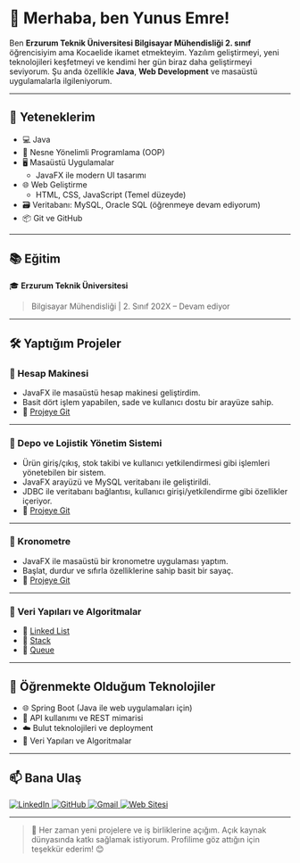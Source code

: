 <h1>👋 Merhaba, ben Yunus Emre!</h1>

<p>
Ben <strong>Erzurum Teknik Üniversitesi Bilgisayar Mühendisliği 2. sınıf</strong> öğrencisiyim ama Kocaelide ikamet etmekteyim. Yazılım geliştirmeyi, yeni teknolojileri keşfetmeyi ve kendimi her gün biraz daha geliştirmeyi seviyorum. Şu anda özellikle <strong>Java</strong>, <strong>Web Development</strong> ve masaüstü uygulamalarla ilgileniyorum.
</p>

---

## 🚀 Yeteneklerim

- 💻 Java  
- 🧠 Nesne Yönelimli Programlama (OOP)  
- 🖥️ Masaüstü Uygulamalar  
  - JavaFX ile modern UI tasarımı  
- 🌐 Web Geliştirme  
  - HTML, CSS, JavaScript (Temel düzeyde)  
- 🗃️ Veritabanı: MySQL, Oracle SQL (öğrenmeye devam ediyorum)  
- 📦 Git ve GitHub  

---

## 📚 Eğitim

🎓 <strong>Erzurum Teknik Üniversitesi</strong>  
<blockquote>
Bilgisayar Mühendisliği | 2. Sınıf  
202X – Devam ediyor
</blockquote>

---

## 🛠️ Yaptığım Projeler

### 📌 Hesap Makinesi
- JavaFX ile masaüstü hesap makinesi geliştirdim.
- Basit dört işlem yapabilen, sade ve kullanıcı dostu bir arayüze sahip.  
- 🔗 <a href="https://github.com/emreEngineering/calculator-v1" target="_blank">Projeye Git</a>

---

### 📌 Depo ve Lojistik Yönetim Sistemi
- Ürün giriş/çıkış, stok takibi ve kullanıcı yetkilendirmesi gibi işlemleri yönetebilen bir sistem.
- JavaFX arayüzü ve MySQL veritabanı ile geliştirildi.
- JDBC ile veritabanı bağlantısı, kullanıcı girişi/yetkilendirme gibi özellikler içeriyor.  
- 🔗 <a href="https://github.com/emreEngineering/management-system-v1" target="_blank">Projeye Git</a>

---

### 📌 Kronometre
- JavaFX ile masaüstü bir kronometre uygulaması yaptım.
- Başlat, durdur ve sıfırla özelliklerine sahip basit bir sayaç.  
- 🔗 <a href="https://github.com/emreEngineering/chronometre-javafx" target="_blank">Projeye Git</a>

---

### 📌 Veri Yapıları ve Algoritmalar

- 🔗 <a href="https://github.com/emreEngineering/LinkedList" target="_blank">Linked List</a>  
- 🔗 <a href="https://github.com/emreEngineering/Stack" target="_blank">Stack</a>  
- 🔗 <a href="https://github.com/emreEngineering/Queue" target="_blank">Queue</a>

---

## 🌱 Öğrenmekte Olduğum Teknolojiler

- 🌐 Spring Boot (Java ile web uygulamaları için)  
- 📡 API kullanımı ve REST mimarisi  
- ☁️ Bulut teknolojileri ve deployment  
- 📘 Veri Yapıları ve Algoritmalar  

---

## 📫 Bana Ulaş

<a href="https://www.linkedin.com/in/yunus-emre-karaman-a2947331b/" target="_blank">
  <img src="https://img.shields.io/badge/LinkedIn-0077B5?style=for-the-badge&logo=linkedin&logoColor=white" alt="LinkedIn">
</a>

<a href="https://github.com/emreEngineering?tab=repositories" target="_blank">
  <img src="https://img.shields.io/badge/GitHub-000000?style=for-the-badge&logo=github&logoColor=white" alt="GitHub">
</a>

<a href="mailto:emre884k@gmail.com" target="_blank">
  <img src="https://img.shields.io/badge/Gmail-D14836?style=for-the-badge&logo=gmail&logoColor=white" alt="Gmail">
</a>

<a href="https://emrekaraman.glitch.me/" target="_blank">
  <img src="https://img.shields.io/badge/Web%20Sitesi-00C7B7?style=for-the-badge&logo=glitch&logoColor=white" alt="Web Sitesi">
</a>

---

> 💬 Her zaman yeni projelere ve iş birliklerine açığım. Açık kaynak dünyasında katkı sağlamak istiyorum. Profilime göz attığın için teşekkür ederim! 😊
